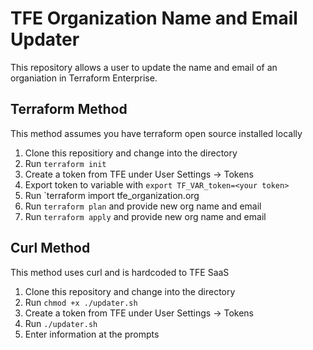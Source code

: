 # TFE Organization Name and Email Updater
This repository allows a user to update the name and email of an
organiation in Terraform Enterprise. 

## Terraform Method
This method assumes you have terraform open source installed locally

1) Clone this repositiory and change into the directory
2) Run `terraform init`
3) Create a token from TFE under User Settings -> Tokens
4) Export token to variable with `export TF_VAR_token=<your token>`
5) Run `terraform import tfe_organization.org <current org name>
6) Run `terraform plan` and provide new org name and email
7) Run `terraform apply` and provide new org name and email

## Curl Method
This method uses curl and is hardcoded to TFE SaaS

1) Clone this repository and change into the directory
2) Run `chmod +x ./updater.sh`
3) Create a token from TFE under User Settings -> Tokens
4) Run `./updater.sh`
5) Enter information at the prompts
